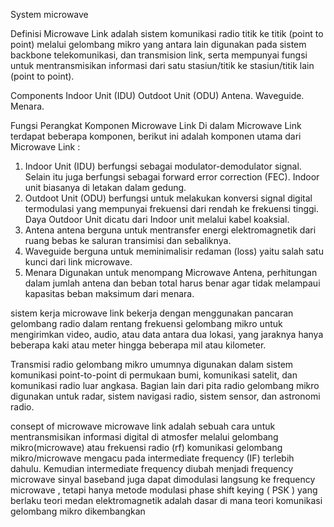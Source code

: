 System microwave


Definisi
Microwave Link adalah sistem komunikasi radio titik ke titik (point to
point) melalui gelombang mikro yang antara lain digunakan pada
sistem backbone telekomunikasi, dan transmision link, serta
mempunyai fungsi untuk mentransmisikan informasi dari satu
stasiun/titik ke stasiun/titik lain (point to point).




Components
Indoor Unit (IDU)
Outdoot Unit (ODU)
Antena.
Waveguide.
Menara.


Fungsi Perangkat
Komponen Microwave Link
Di dalam Microwave Link terdapat beberapa komponen, berikut ini adalah komponen utama dari Microwave Link :

1. Indoor Unit (IDU)
berfungsi sebagai modulator-demodulator signal. Selain itu juga berfungsi sebagai forward error correction (FEC). Indoor unit biasanya di letakan dalam gedung.
2. Outdoot Unit (ODU)
berfungsi untuk melakukan konversi signal digital termodulasi yang mempunyai frekuensi dari rendah ke frekuensi tinggi. Daya Outdoor Unit dicatu dari Indoor unit melalui kabel koaksial. 
3. Antena
antena berguna untuk mentransfer energi elektromagnetik dari ruang bebas ke saluran transimisi dan sebaliknya.
4. Waveguide
berguna untuk meminimalisir redaman (loss) yaitu salah satu kunci dari link microwave.
5. Menara
Digunakan untuk menompang Microwave Antena, perhitungan dalam jumlah antena dan beban total harus benar agar tidak melampaui kapasitas beban maksimum dari menara.




sistem kerja
microwave link bekerja dengan menggunakan pancaran gelombang radio dalam rentang frekuensi gelombang mikro untuk mengirimkan video, audio, atau data antara dua lokasi, yang jaraknya hanya beberapa kaki atau meter hingga beberapa mil atau kilometer.

Transmisi radio gelombang mikro umumnya digunakan dalam sistem komunikasi  point-to-point di permukaan bumi, komunikasi satelit, dan komunikasi radio luar angkasa. Bagian lain dari pita radio gelombang mikro digunakan untuk radar, sistem navigasi radio, sistem sensor, dan astronomi radio.



consept of microwave
microwave link adalah sebuah cara untuk mentransmisikan informasi digital di atmosfer melalui gelombang mikro(microwave) atau frekuensi radio (rf)
komunikasi gelombang mikro/microwave mengacu pada intermediate frequency (IF) terlebih dahulu. Kemudian intermediate frequency diubah menjadi frequency microwave 
sinyal baseband juga dapat dimodulasi langsung ke frequency microwave , tetapi hanya metode modulasi phase shift keying ( PSK ) yang berlaku
teori medan elektromagnetik adalah dasar di mana teori komunikasi gelombang mikro dikembangkan





